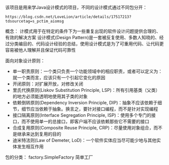 该项目是用来学Java设计模式的项目，不同的设计模式通过不同包分开：

    https://blog.csdn.net/LoveLion/article/details/17517213?tdsourcetag=s_pctim_aiomsg

概念：
    计模式用于在特定的条件下为一些重复出现的软件设计问题提供合理的、有效的解决方案
    设计模式(Design Pattern)是一套被反复使用、多数人知晓的、经过分类编目的、代码设计经验的总结，使用设计模式是为了可重用代码、让代码更容易被他人理解并且保证代码可靠性
    
面向对象设计原则：
- 单一职责原则：一个类只负责一个功能领域中的相应职责，或者可以定义为：就一个类而言，应该只有一个引起它变化的原因
- 开闭原则：对扩展开放，对修改关闭
- 里氏代换原则(Liskov Substitution Principle, LSP)：所有引用基类（父类）的地方必须能透明地使用其子类的对象
- 依赖倒转原则(Dependency Inversion  Principle, DIP)：抽象不应该依赖于细节，细节应当依赖于抽象。换言之，要针对接口编程，而不是针对实现编程
- 接口隔离原则(Interface  Segregation Principle, ISP)：使用多个专门的接口，而不使用单一的总接口，即客户端不应该依赖那些它不需要的接口
- 合成复用原则(Composite Reuse Principle, CRP)：尽量使用对象组合，而不是继承来达到复用的目的
- 迪米特法则(Law of  Demeter, LoD)：一个软件实体应当尽可能少地与其他实体发生相互作用

包的分类：
factory.SimpleFactory 简单工厂
